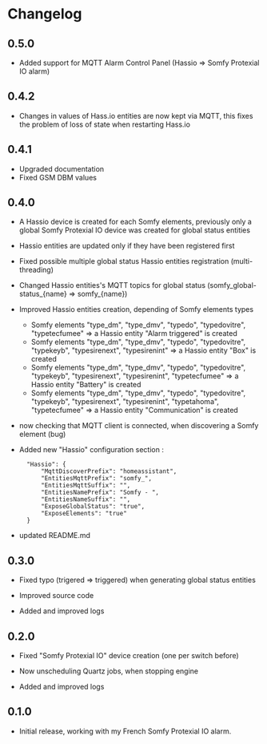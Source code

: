# Changelog

## 0.5.0

- Added support for MQTT Alarm Control Panel (Hassio => Somfy Protexial IO alarm)

## 0.4.2

- Changes in values of Hass.io entities are now kept via MQTT, this fixes the problem of loss of state when restarting Hass.io

## 0.4.1

- Upgraded documentation
- Fixed GSM DBM values

## 0.4.0

- A Hassio device is created for each Somfy elements, previously only a global Somfy Protexial IO device was created for global status entities
- Hassio entities are updated only if they have been registered first
- Fixed possible multiple global status Hassio entities registration (multi-threading)
- Changed Hassio entities's MQTT topics for global status (somfy_global-status_{name} => somfy_{name})
- Improved Hassio entities creation, depending of Somfy elements types
  - Somfy elements "type_dm", "type_dmv", "typedo", "typedovitre", "typetecfumee" => a Hassio entity "Alarm triggered" is created
  - Somfy elements "type_dm", "type_dmv", "typedo", "typedovitre", "typekeyb", "typesirenext", "typesirenint" => a Hassio entity "Box" is created
  - Somfy elements "type_dm", "type_dmv", "typedo", "typedovitre", "typekeyb", "typesirenext", "typesirenint", "typetecfumee" => a Hassio entity "Battery" is created
  - Somfy elements "type_dm", "type_dmv", "typedo", "typedovitre", "typekeyb", "typesirenext", "typesirenint", "typetahoma", "typetecfumee" => a Hassio entity "Communication" is created
- now checking that MQTT client is connected, when discovering a Somfy element (bug)
- Added new "Hassio" configuration section :

		"Hassio": {
			"MqttDiscoverPrefix": "homeassistant",
			"EntitiesMqttPrefix": "somfy_",
			"EntitiesMqttSuffix": "",
			"EntitiesNamePrefix": "Somfy - ",
			"EntitiesNameSuffix": "",
			"ExposeGlobalStatus": "true",
			"ExposeElements": "true"
		}
- updated README.md

## 0.3.0

- Fixed typo (trigered => triggered) when generating global status entities

- Improved source code

- Added and improved logs

## 0.2.0

- Fixed "Somfy Protexial IO" device creation (one per switch before)

- Now unscheduling Quartz jobs, when stopping engine

- Added and improved logs

## 0.1.0

- Initial release, working with my French Somfy Protexial IO alarm.


